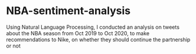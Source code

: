 # NBA-sentiment-analysis
Using Natural Language Processing, I conducted an analysis on tweets about the NBA season from Oct 2019 to Oct 2020, to make recommendations to Nike, on whether they should continue the partnership or not
